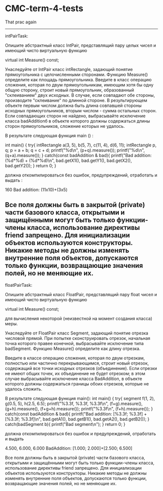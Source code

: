 # CMC-term-4-tests
That prac again

------------------------------------------------------------------------------------------------------
intPairTask:

Опишите абстрактный класс IntPair, представлящий пару целых чисел и имеющий чисто виртуальную функцию

virtual int Measure() const;

Унаследуйте от IntPair класс intRectangle, задающий понятие прямоугольника с целочисленными сторонами.
Функцию Measure() определите как площадь прямоугольника. Введите в класс операцию сложения, которая по
двум прямоугольникам, имеющим хотя бы одну общую сторону, строит новый прямоугольник, образованный 
"склеиванием" двух исходных. В случае, если совпадают обе стороны, производите "склеивание" по длинной
стороне. В результирующем объекте первым числом должна быть длина совпавшей стороны исходных прямоугольников,
вторым числом - сумма остальных сторон. Если совпадающих сторон не найдено, выбрасывайте исключение класса
badAdditionб в объекте которого должны содержаться длины сторон прямоугольников, сложение которых не 
удалось.

В результате следующая функция main () :

int main() {
    try{
        intRectangle a(3, 5), b(5, 7), c(11, 4), d(6, 11);
        intRectangle p, q;
        p = a + b;
        q = c + d;
        printf("%d\n", (p+q).measure());
        printf("%d\n", (q+a).measure());
    }
    catch(const badAddition & bad){
        printf("Bad addition: (%d*%d) + (%d*%d)\n",
            bad.getX1(), bad.getY1(), bad.getX2(), bad.getY2());
    }
    return 0;
}

должна откомпилироваться без ошибок, предупреждений, отработать и выдать :

160
Bad addition: (11х10)+(3х5)

Все поля должны быть в закрытой (private) части базового класса, открытыми и защищёнными могут быть только
функции-члены класса, использование директивы friend запрещено. Для инициализации объектов используются
конструкторы. Никакие методы не должны изменять внутренние поля объектов, допускаются только функции,
возвращающие значения полей, но не меняющие их.
------------------------------------------------------------------------------------------------------

floatPairTask:

Опишите абстрактный класс FloatPair, представлящий пару float чисел и имеющий
чисто виртуальную функцию

virtual int Measure() const;

для вычисления некоторой (неизвестной на момент создания класса) меры.

Унаследуйте от FloatPair класс Segment, задающий понятие отрезка числовой прямой.
При попытке сконструировать отрезок, начальная точка которого правее конечной,
выбрасывайте исключение типа badSegment. Функцию Меasure() определите как длину
отрезка.

Введите в классе операцию сложения, которая по двум отрезкам, полностью или
частично перекрывающимся, строит новый отрезок, содержащий все точки исходных
отрезков (объединение). Если отрезки не имеют общих точек, их объединение
не будет отрезком; в этом случае выбрасывайте исключение класса BadAddition, в
объекте которого должны содержаться границы обоих отрезков, которые не удалось
сложить.

В результате следующая функция main():
int main()
{
    try{
        segment f(1, 2), g(0.5, 5), h(2.5, 6.5);
        printf("%3.3f, %3.3f, %3.3f\n",
            (f+g).measure(), (g+h).measure(), (f+g+h).measure());
        printf("%3.3f\n", (f+h).measure());
    }
    catch(const badAddition & bad){
        printf("Bad addition: [%3.3f; %3.3f] + [%3.3f; %3.3f]\n",
            bad.getA1(), bad.getB1(), bad.getA2(), bad.getB2());
    }
    catch(badSegment b){
        printf("Bad segment\n");
    }
    return 0;
}

должна откомпилироваться без ошибок и предупреждений, отработать и выдать

4.500, 6.000, 6.000
BadAddition: [1.000; 2.000]+[2.500; 6.500]

Все поля должны быть в закрытой (private) части базового класса, открытыми и защищёнными 
могут быть только функции-члены класса, использование директивы friend запрещено. Для
инициализации объектов используются конструкторы. Никакие методы не должны изменять
внутренние поля объектов, допускаются только функции, возвращающие значения полей, но не
меняющие их.